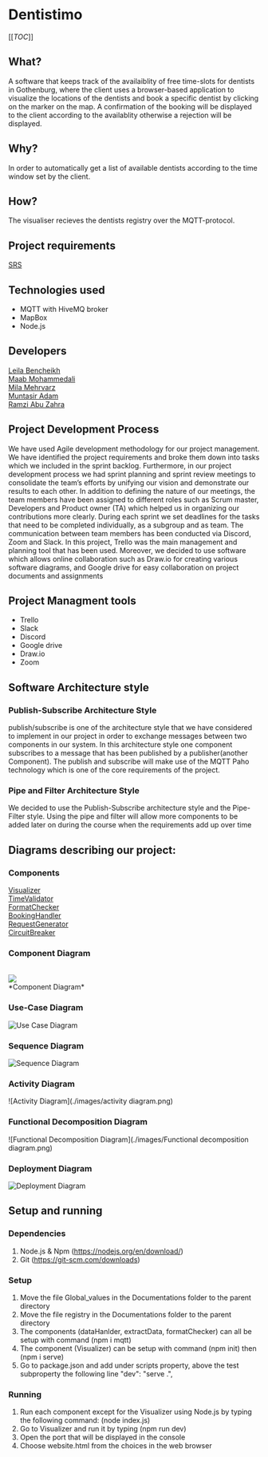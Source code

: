 # Dentistimo

[[_TOC_]]

## What?

A software that keeps track of the availaiblity of free time-slots for dentists in Gothenburg, where the client uses a browser-based application to visualize the locations of the dentists and book a specific dentist by clicking on the marker on the map. A confirmation of the booking will be displayed to the client according to the availablity otherwise a rejection will be displayed.

## Why?

In order to automatically get a list of available dentists according to the time window set by the client.

## How?

The visualiser recieves the dentists registry over the MQTT-protocol.

## Project requirements <br />

[ SRS ](https://git.chalmers.se/courses/dit355/test-teams-formation/team-8/team-8-project/-/blob/main/SRS.pdf) <br />

## Technologies used

- MQTT with HiveMQ broker
- MapBox
- Node.js

## Developers <br />

[Leila Bencheikh ](https://git.chalmers.se/leilab) <br />
[Maab Mohammedali ](https://git.chalmers.se/maabm) <br />
[Mila Mehrvarz ](https://git.chalmers.se/mehrvarz) <br />
[Muntasir Adam ](https://git.chalmers.se/adammu) <br />
[Ramzi Abu Zahra ](https://git.chalmers.se/sramzi) <br />

## Project Development Process <br />

We have used Agile development methodology for our project management. We have identified the project requirements and broke them down into tasks which we included in the sprint backlog. Furthermore, in our project development process we had sprint planning and sprint review meetings to consolidate the team’s efforts by unifying our vision and demonstrate our results to each other. In addition to defining the nature of our meetings, the team members have been assigned to different roles such as Scrum master, Developers and Product owner (TA) which helped us in organizing our contributions more clearly. During each sprint we set deadlines for the tasks that need to be completed individually, as a subgroup and as team. The communication between team members has been conducted via Discord, Zoom and Slack. In this project, Trello was the main management and planning tool that has been used. Moreover, we decided to use software which allows online collaboration such as Draw.io for creating various software diagrams, and Google drive for easy collaboration on project documents and assignments

## Project Managment tools <br />

- Trello
- Slack
- Discord
- Google drive
- Draw.io
- Zoom

## Software Architecture style

### Publish-Subscribe Architecture Style

publish/subscribe is one of the architecture style that we have considered to implement in our project in order to exchange messages between two components in our system. In this architecture style one component subscribes to a message that has been
published by a publisher(another Component). The publish and subscribe will make use of the MQTT Paho
technology which is one of the core requirements of the project.

### Pipe and Filter Architecture Style

We decided to use the Publish-Subscribe architecture style and the Pipe-Filter style. Using
the pipe and filter will allow more components to be added later on during the course when
the requirements add up over time

## Diagrams describing our project:

### **Components** <br />

[ Visualizer ](https://git.chalmers.se/courses/dit355/test-teams-formation/team-8/visualizer) <br />
[ TimeValidator ](https://git.chalmers.se/courses/dit355/test-teams-formation/team-8/dataHandler) <br />
[ FormatChecker ](https://git.chalmers.se/courses/dit355/test-teams-formation/team-8/formatChecker) <br />
[ BookingHandler ](https://git.chalmers.se/courses/dit355/test-teams-formation/team-8/extractData) <br />
[ RequestGenerator](https://git.chalmers.se/courses/dit355/test-teams-formation/team-8/requestGenerator) <br />
[ CircuitBreaker](https://git.chalmers.se/courses/dit355/test-teams-formation/team-8/circuitBreaker) <br />

### Component Diagram

<br>
<a href="https://viewer.diagrams.net/?tags=%7B%7D&highlight=0000ff&edit=_blank&layers=1&nav=1&page-id=ij3wKR9K-9vH3z9QAgCV&title=Untitled%20Diagram.drawio#R%3Cmxfile%20pages%3D%222%22%3E%3Cdiagram%20id%3D%22RYoHYqzA-rH0tvi_VIS5%22%20name%3D%22Page-1%22%3E7V3tm5q6Ev9r%2FLg%2BhECAj3W3L8%2B9bU97256ee76hoHIWxSLurv3rTxCCJASNK4SIbvvsStAIM795yWRmGMD7xcv72F3NP0WeHw50zXsZwIeBriPbMPCfdGSbjei2aWYjszjwsjFtP%2FAt%2BO1ng4CMbgLPX%2Bdj2VASRWESrOjBSbRc%2BpOEGnPjOHqm3zaNQo8aWLkzvzLwbeKG1dGfgZfMs1Fbt%2FbjH%2FxgNiffDJCTnVm45M35naznrhc9l4bg2wG8j6MoyV4tXu79MKUeTZd3NWeLC4v9ZSLygb%2BfgGuPZ6v%2FPi2BvX374S%2Ft%2B4%2B7fJYnN9zkNzzQUYjnG63SS062OR3Qr016naOFG8%2BC5QC%2BwWfR6gX%2F1kq%2F8RtS%2FvgvyZ0bBrP8fRN8gX5cnJ5Gy%2BRuvWN0elbX04%2BS%2BfGrWf43zP6%2BW7FjalzZmHsVolO4ixV%2BEVaP7qPFKlqmLCXD9EdY6owr1xWfdWHqUz0b%2BB4s%2FD%2FxpJ6bRPEhevDuxQuezifSeQBokle8e97dIhnVqa%2FRc148hP40PR89%2BfE03KmmaYBVBhzNkwX%2B8wBSUsXR6jtmsp%2FqGC2%2FuFxNpzpslH7kPgoxE9K5oef69nSCx9dJHD36pTNoYvvjaXE9ZcVFtJAfY6yUhnJF9t6PFn4Sb%2FFbiGFBdvaR3KzYBsqOn%2Fc62jJyxTsv6edCG7u5XZgVc%2B9VJ36Ra88TNKnO0aQM3bEFWKUvJ4WMw9E%2FfpJsiWWxyUBhUgwOxav0O6jahYkKKiTUeRTMx2I%2FdJPgiTaTPKrm3%2FclClKlRr7sTjcoDhr0BNF0usaQY5lSXPTr%2BQQbtHiH1FutbtuJaauKt%2FHLEld1NbMoYe6ujvB%2FBusNvpDffqsGslXgNMxjlSzldDrVJ1xL6aExMlEzlvIOaRalaKFpV%2FQ85Cp6aNQr9bNMpaGaqYSnUvU6TKVZ5dO9PnhTUtr4cNS0mJ6nM37643WQ%2BHyZZ0B2ivA2IYqmQYuiQY5LOAI2B0hOW04rEpfEReRt0rEWxdA8laKSxZDmniVLDJ3jTIqjzdLzvRy7UZzMo1m0dMOPUbTKEb7jUs4Ud5NEtPHyl96bNFqGD5dYtLORdzsbt5ty%2Fegnkzk5iDbxxP%2Fix3gNjl2bbyt3Eixn%2BclkJ0U1J1lgZKaPgAkckrPsS4%2BjJyFSXLsuyif0PSryVwVZw3gxTQYxORmzTzUPGxJBlYWbuRtO74N4ElbRg3kZb%2F9KD4YmOfx%2F6ZDEfREXEhT2hPWyOjgADmO%2FHV0ICJiw7rb0tlX6hnUrUOGFgRmo4GmC1Trl7fMcG9hUrtMzz7G7oiFBfOZi3eOuV1lkfhq8pFgbxT425O54N3PK0%2FzG8NeYo4H5kCJxk4TBEvvEJKhf0UFnaJITLDY0GYttcyw2x%2BSAtgw24BgD5X2yb5vxehIH47p1aLdumaVDiscOrLoVcr0yXUBzS3TLCszd%2FDKaTRytqbwsftmMw2A9V1MUAbDouL4CsnhCXF%2BCLL6Cptchi5ywvvKy%2BDGaBRMV5dAxlBPDE2KGMsRQ9YhhR2IIBRYSlxqrqJWro5EJgpajS1KYv7HtJSkAENECbiF6jpZjE1DAqvY4NnEcMaJBDHmIsTpGDG%2Ff%2FrJCFA0YZgBMwLCBY5llBiSggGG%2BQo0vLL9IkvwW274FcOBQt%2Fb%2FoFxp5mwt9k%2F%2F%2By9Bks2MLJQfZ1NrwMyPH17IdaQH29JBAdJ87PVoJKpaHTQaBhNzk21NBDY%2Br8CaQItlQ9fWxLpZk%2FoA7HH5deTIr%2B2wxkSy%2BNrXYD7OcD%2BEF5ySAFMJKMkGjEAORf%2F1vaMrtngwJKcoyFT3e%2BfPMImzlzt%2FupLOn6HL0QVs7YZsXWBIjlHKMR67z%2B7xtDva1kBTgiciC0yVzXvZYBIIZPbfsKCKP9i1YelxzmQtv9pPZLMdis2gqBs4Im2vyInLSSKeE3fiF%2B3RlU3ZqFaweOEFdYqKYu419KVkqt9318jNtVtQ1T%2B6ffr6%2FTs%2B%2FwHrzk9f8YtR6orF4mRgLE8PqsoszWRNgV4x%2BVAj6Vx0jkNbVt%2FqUfSwtHxEFrV8dBzn4PKRtxBll5OlhYdmQ3rpoWngyHpid9TcClU0WGVJ2p24M5BGgdu2X%2BvmGKaD%2BaUZpq0hZADACg1EmNyapiPLcUyLreyr8YGa8lJsgS31SxGXw%2BUAB7Ve%2B26zRpzbnO%2FIhqkU739ehy7dZPZ0kS0ZQD3e%2B1cLQDatkABgEy3FMWMYR6ZqGzSSt%2F47ivki%2BySj3WzMV9Sikmqm9i2qQWtAU7AErjHQCez3X17Mt7m4rmjtrDzAmAxgoNziWVtgKdH%2FuC72hBk2cJqHSA3s2ryd%2F2zJnd6%2FyCoforrSKMwFTCuM22iJ3%2FfR3VJr%2FGz%2BmiV9GqugmU6vv3MrVF6s50MVcKTsCSZu%2BCY%2FsQg8L6xDGa20ShCATa30ASbYkF63QLINVK5mIBq%2BDAPYGgx48f2GYDDarLGgrdcpBLICnRsUavzQosVeOehDcjulAMHhZRA0BIRPO2o%2FY5LdILCHAKI3XIFOajlkYOCD94gWj5%2BTyeP2j4%2FRSPv19vcLt4ftQd%2FuiLlm6dZJh8s7C9CLe4AcjtZFnAAraKJxF5fSJweMzqO0pFi2oSHlKF2NrHwJVqkeSqfVNbye2LXQvRq9g5htXGBxOr7qwJCodqpxjLy2vuBS0ffiihgFLYdllNExoySv%2Fa83SmkxUUoEmFnEo5SkkLh2quailFzM8Jb%2Fr3ArqyX%2F%2FgwD4%2BZHAs1k%2FEhEBmT4kWH0O%2Fr1x%2BTX319%2F%2FTM3%2FmM%2FJW%2BfG30WQuMJDL3MqxjcOkN3Q%2Fh3Ubxwk%2Fu5Pzkpj%2BXWHLpfj1G4A0wBoE2S46U8R4GrhfXj3lprzaEPmgVVW7203xyaS5ZLbLikdiPCO8CEfBy9usZtre0Sl8mddV06CDlVJbH9pktcslxim3al2xBCSHOyeznsrE%2F7QcDd5JAiCydmoLwcKtuCEGiqyaBAzwGJMmidTNCrkMFrrPsrZ3cdwko5u4u%2F0pEUKtYdOp%2BkKBdtPrmLf5%2FX%2FWSEo3jhZAN2ipciDNwVXgQyDPqfDAgBvb3jII5FbikXkM8WgVDR9Sl7YeE15AivCRhHDtlyGg%2Fy71pyzVOvGw%2BqgzFoDC3d1sgPs3ks2qagMZAJhM36by9MkhiojL3oceXR6%2B0Fp1aITz1JpR%2FME5ek%2B3q3SqFm1pKS4FKJE8nGy61QCJ%2BxVVsaSG4Q2sPGgkclnDhV7ScWGubQBIVzpxFeVlqPyBJ5yUHGC20geJa3IQ9c7J67ZPsh8qy%2F%2FtsPLONMH8euLYhIY8cLtCCQhANypaGTtgSk9w%2FpNdRwmwI%2BjW1BbWBIiiPowDGG1cYsJDmuvd6i%2FLvue6zqcDZ5GT4PH398%2B%2Fw0Rz%2Bin59Hk%2FePG%2FtxfCfqqMhCDzAN2g22THOIDBuQ%2F3LRc9FBqKYKDYDtMDvRZrUcSa5hqe9gcHpauZ4p4LrMcnKalw3ScsJ7G1cmnuqibKXBZVI9b4wQRY%2FYqfjgLr2w3aqBlhDQJLOur1gAmMwGsM0pwZVcLCDS51tutUCh3lVNzOqoXMDkrHOVz45Uu14AmIjJi5H5mGY%2BlwUyZWQmKmsn01SuMHZVMcAJbigvjEqXDODrZrZAupdFgfCBTFnUT6XplcgiZ52uvCyqWzZgOcrJoUDaiUw5NE6m6XXIYY%2FbxNQK1vFs0hwtR4OspDFo60FWx2I37ORG5U3JD5m4tAQhYueVQYyuVbZ4JSNGIBlF3Uh8Y5bZcbp72DSfL7disXPkF8mqFiseGFQAB3ZYQYA4gaz%2B6X9VKgjkgQxYaQkBBTQAdVMutm6FZhkvaur9urIUpAv%2BzVLwoqvHhVhWAoZlsJZCrqeH%2Bp6xI2s1KQ8xbLhINmIuOkunsbWBhRRbG6Ae14qpUkCAZJUImdAaGs6%2BgICOMGIvr7VnC%2FHvu5clZnLqB8R9DmngYjfhZVuQWwHagJN7270F6WcJGltAULYfB22HkMxzn%2FEjak9I%2B%2FnWRd6w4NBANd0GbNMamkxaVdsqoJcFafILBeQBiIloWqbcOJMlEMNU12Y0VhugQciwofo4s7ZsxiGgnvHUCR3w8pb%2F58%2BC9e4CxZ47cYTjRbbCywyfmw%2FH7jqYDL1osln4OWCrbOAwq54zhk6XXlla9YlMQOOy5nTe4MM4Sum1F7H0tj5Fnp%2B%2B418%3D%3C%2Fdiagram%3E%3Cdiagram%20id%3D%22ij3wKR9K-9vH3z9QAgCV%22%20name%3D%22Page-2%22%3E7V1Rc6M4Ev41rrp7cAohIcHjJHPZfdi5mt2Zut27N2KThBtscpjsJPvrTwKEkRCxPDFC2PJsbYzAGEv9dbdaX7cW8Gbz8lMRPz1%2BytdJtvC99csCflz4PsEE0D%2Bs5bVu8cMgqFseinRdt3n7hi%2FpX0ndCHjrc7pOdk1b3VTmeVamT2LjKt9uk1UptMVFkX8XL7vPs7XQ8BQ%2FJL2GL6s467f%2Bnq7Lx7o19Mm%2B%2FeckfXjk3wxwVJ%2FZxPzi5pfsHuN1%2Fr3TBP%2BxgDdFnpf1u83LTZKx3uP98nIdxCX64zP8%2Fbr4%2Febra3D713%2BW9c1uj%2FlI%2BxOKZFv%2B8K1%2Fi%2B62NwlZfQWfC%2FL5P3%2Fc%2F3Pz05L%2B3Prmf8bZc9Njza8tX3kXFvnzdp2w23gLeP39MS2TL0%2Fxip39TqWGtj2Wm4weAfr2Pt%2BWjRSAkB7vyiL%2FltzkWV5Ud4O31as9wwclYJ9Ns6xz5ceI%2FWvu2WmvX7T9oYjXaSKcu69e9Fzzs5KiTF4kSTjQjaAdW4qKJN8kZfFKP9fcZel7HAENJAhsuuz7Xr4CD4V142NXuLzmyrgR6of29vuBo2%2BasTtqHAM3jseOIxbHEQQomHwgPcUw4ox%2B7fWTMJj4f89M71xv4uIh3S7gB3oWP73Q%2F3ud%2F1f959GeK5dxlj40161ovyVFe5qNynJXDTU7C0L2UX5%2F%2Bu6h%2BZvVf2%2Bf5DZTT%2Bb7bz0Zu1j5IEfd5a7TEG8YJrL%2B0U2%2Becq3TPp4s%2FgRucfuet9SKPq1%2FgFz6e7eb3pf%2F39NN8m%2F6KOt4zIvDndK79tVHbVO%2FzytQLRjd%2FimB1Gk%2BgXVA%2FNWSXk3w%2FYxS%2B7Z%2BZxqxPusckeYthV197rIn75SeUjKRtfLylxS0Os4Ce9XKiWPV2Fyd69U8mMpZuABX9TLVDH39DJBXl8tt67a6e3rYetK3cMn9nbVKgd4%2Fd%2BkLF95p4W8ofU30aCdPbqjh43JcEf3OtVX9WnTViRZXKZ%2Fil61qp%2Bb7%2Fucp5U%2BaM0tEgYViTfI7%2B93VFrlYWof%2BsdHzncG1RnUOXT3iQ3qv9LdM32yvxJnTQ1bUzpv8VdKa7rGdzjARq0pjkRjCoOwp%2FahUu9DNKzj32VL4Sxtqe9s6RL1R%2B7GX3zoqG96eP0j2K6AO6wz3nGX35O7XVomal0hid0xoDcHYRKIEEaI9KQNhApxi8byhjViTRzBm3z9zNqmhi%2ByCb5EGE9iCr5Hh3rzonzMH%2FJtnP2S508NMqpxa4Ypfi5z0Vgm2%2FUHFrWnh1uqEuqW28qmVrfcfUvK1SM%2FyJ%2BLVfI5Kejkn%2FpNLBiZbh%2Bak2WFvoGTuqKSrHurAzpYpH1SPdphXVhyHTF0XagWvHfKEPCJqBSCQBKjpm%2Frj51elohZWXqMs%2FubtFhlfYmiw1m8%2FsEOrgJ%2B%2BO%2FOIV%2BTUvtdgjzKUpW8pOUf%2FGHo%2B85t6dHHF%2F4E7OC1OXin3OnJk4Z8%2BuMIno8JFgQPREhP8uhQxq%2Bdy57YBbs3vinyIvGbwjDo3vDwJ1Dj%2FO5lv36IkyIhPIwEepf0acdE98CiC5%2BWNPNI2rB7qhdF79MXBqXrIqE%2BT3xX3ZmJW9OL9GuC60XwkQHtuczSLZ128PXUntqdzpWJkOTKhApXRmF5wVieTDRDj%2FbL891uVaR3wsx%2Bbk4t8LDoBQEfRhO7tUC1%2BGa5Xxs5v3YJFNF561H8%2BfkuS3eP8wZxwBFiEYhVAX%2FLQQwOdPNloFgRF7Qexb%2FkD%2Blqzgj2I%2FsQrAgzWo9g6BC8PJ6D5gJMh%2FXhwYgAIGrZe2%2BICXHUt6ohlFYaRo4xHc9NnWOQaXQ50o0sjSVHgT%2B1HGkEK12IpoV9JNFifaLwCEwGaYBGiM3ZlZPrg06Sw0n1AeHk6b0%2BAFc%2B2f%2BDZrWDIgZ4flaGL2V4V8THi%2B5yhgf4sXpBgx20wrw4ySKH5uLFhDKKEBRkNOKrHoaE0tcIRTqT1WoUIMeSpzZZviIk6UzWj6qDSFcbDMzC373YLi1bGfdgufSct40a3fPRnVGPJke9YJtpOdLgXjqz0g6XnCA4vVnRCI3O1azsPdTAJ6KHGnACjr6Hat5I6fuseBTtgnE4rctqOPprxkZVn92LXXX0OiDB1rhB4wiYgrJh2nxpBISd%2BWqHq%2Be1Tm6%2BVIE8szlY8O30pEL5GEfdY8oMswO%2Fjjd8%2BvXrV3r1z1QXfPqVvrlmMlkcnV%2F3NLjYfar0Kugv7E6vWhJP8hFJCHsggxDhPszoQI%2BFM8MhTaNuYmvbVZZ92Fi37qXgWgZkFq6lruEfh%2FO9xJ5o%2BFEk3WPA7vfvhILoKoo8FIQexqitWsPBAyG%2B8ujLxySKAiJntjWC8l5m%2BZJ%2BTyj9IP%2Ft5%2B59AoQNzkfllvPKQmcJ5AsAJBxIO3vvVI%2FjTxJfU3441AgjzW%2Bqpymgb4rn2IKnm3U2kuCRQBK80DMreBrxLzcB5IPly4M1cbINVPFwjqt1gdAAEfdTul5nyXfaY%2FSqX%2BLXN8peSPLCZliiYIgTi8YmdmchTVNPgNgYpqs4%2B9Cc2FQPNSCJooLsiAlCZqcwIMLiYjcIeOiwIymI84K7ogJHE5WjKT9HljO0uQLWEmAijogPsNcbEZ8HfAXwjle24%2BhJ5fuGxK55PoAYWDckSMUSOU6hwkAVMfqcPjE9yp7O96i3Vc5YnRq2uhS8SMxC9n2vb3h9nuVgRJ0iFR3lJIJSZ7G1stLmpjpx0VYsXD3sxaVfhtawuKjmdz%2FgqPXTpZIHOiVzsqFdotgTo04%2B4HIgRJcDk7KhmoK5goquoKJ13d37Te%2Fr%2F9u82MTlzWOy%2BuZqKqrU9eVUKCbiVIAq5f7CuuECxeiImmwWVVVEVtVlm6qsooLWYn3m%2B1lUofF9qZhVW%2FV0sux3pJGsaFv2OxognF1U9jtShCytR%2FE5VKHBoWSOLQCxRqzUOhAPkEcuCsSBIqJqPYjnXoQGBdYBOFAFTC0HcGDVdh9TAdg%2FPHBzZUyZ5zlxdXiQbxKMRHSC4lLKnsJuiHASXATTaWwx4q7xZGJEphYjx1s6wp8PkDxaCnfAJHEpcIXNJtEG4xSkCrHsbhI8Yf2ZwFU5OyxUk8kKkXQRMZzyGLjaZfqWI5T3JpjecrjSZae0HFhTG%2BBxykIhr2c5DPuRF1GrbGwx0p7VjiVGvXiXYTHCiiinMypD0UnftukI1ghOztWo7KvAUK988d46hSc3UYdVBtRUQmPl6gIkiWvIk2xNKRfDEdjLqwOj7waNU8esz5owbb9cGbMjOC59p3Vq%2B3UhVcwi0X55vKqZzZntvMTTYd0yTpEpP4DhVdR5ibILDIdf8FkWNTNeuEx7wjVS5bIwlJwiD8MrjELA%2FzMrVK6M2TEUTSTarwhPXMUMD6exuwwYlwFjUXefOAPmOs%2B%2FUc%2Fn53i7zlwKTKvzLjIFJpQX6UHQn1UYzoHBGostFubA4IGly4vKgcGKlQ3ribdnkQMDevusT78FJJnhTsy1BNsC44not0SxNGE9jM8hCYZ6AfIy1fQo1lgJsA3F5ICyvAwUu62YJ0AwgPYheIZbMRO3FTPtBMdYPmH8muhuHEXGYaH6kA%2FfVDtvEEdSPoUc6bJIRpMjPLUcOTrzMT49tG1fS%2BL4zFPog3AcIqofyGSxabdiJoog4PlZmT1FJCK8mnxDEfHRwvBWzJqiNx2hkeXcXFFJHCCEQN8suzHUiEw6A9bql0AOLU9twEJFgNIZsB9mi0W6WmQkJqonE3tMO7ShRoxz%2FiZrdEdId4I9lhz1Y2%2Bm5chRmo8JlXq2TYxCjUjpXO3K3mElxBcdVgiPdljN5%2BSEeFoXFgSQXKHI4y8gpU9AOS48tq45S1KzTRk6%2Bn7RSITnPqfDtD1zHOdj2HQ9N3Zye6YRqJ2%2FPRPCL29aMvNzK92ciXCAd%2FTunAlAjRbeGy1RQAEOrgLDKsVw7Pk8p1rauThjyRWRY84eNhtlDjWizM408btAIk61ItzfncioZYpUEdgj0xuUe1n9ljyku%2BoJ9bYnOiAZLS%2Fm5YGee7y6i3fp6mqdr543Ne28P4hqXTDGBha%2BuPF2iPub1rdbCAm8mNH2FYpUgVmXVeWyqqzr7hNnVf2W%2FO852ZU%2FJdukiMu8cHlVF5xXtdzXPt9vLqTYjJcvg5pJrOLby88ssSqyiss9UWJVpAj2Wc%2FlPoeMjGXrKe%2F53H2RM8vnjjSicrbxuWsBtgXFE%2FG5I0U4znoUq1ya2aEYgMg%2BGB%2BR6GwNjK3Kcp4KxoYJjufNPop0a1UBbwDk7y626PWJCFi8y8jBTPoEZkXqTKPiwdSiFOHJJUmDGuni4u148UnxfrwUboHJwDjwNKbpzrqMoBLGISUuSSh7ngROmJ3R%2FE6nIPQUBOFFTCxSEBflfnbcEUZfEBwSgMnibcpYdXTiZJuDOqeF2EGlM1b58IBvXduSE7mdO6BlFOqL1%2F9o987B0vM0AyzfiopP%2FNq5rAH%2BG4pSjrSFDcVyj5b6nqfVh2C4EKTukhBCA7GT6%2Bcd1Ww7%2Bqu9prCF90v8%2BkbVPQnGbMFLxKW4vNFAs7sW0jT1FDPTjekqzj40Jzbpep0NaXhRfXRAipDhuE3E927kk3zFGjfiXJSu%2Fh1tiRuAoxlMB4yoWgl2lrBuq5ey56VlsI8R%2B9fcs9Nev2j7QxGv00Q4d1%2B9xhxFihAJ2oj0RjHweAFf0Yz6o42jyo7%2BAPD76x7U56H9RTV4vp094o1HaiMkIh7wbPXpEA9Vc2rHanGsFuu6%2B8SsFhYifE5LOomLv7lawSp9fTmcFizvdwb4JGO6WsEAagTLLOS0NBbFlnW0iUgtAM6xQuFZlAteBpG8%2BxNnrE22Ht5mb89pQbyRYVuQPNGKOICOnzbVfEnaWMUKIM%2BQoNaI8MUDeY4UtbkXDV5CYiGIZ0hPa8T34kF8USuE9U8bcTkPajPU0FgMtVCKiZreqxUgR1A7iShp01FGEyU5vG5elBxD7Rj%2Fnu%2BHZc3GvwBpBN2ceRlDJ4xDUePuQoezOiVBDTmCmr5%2BkDfws0A7nHENvSm0gy6XrMkwPr3HgHx5cmrcYzjLUnfmnU%2F9ecxIotSPcxgXJVfR7pi4VGSf82m4pN3llb08xuSMxV%2FurU4a1xMa0U%2BnJ1puSN9FmFxPnHEMdF%2F60ueVm5neWbIUCQtKOWtWaJ5wxuv74RWKBstikohOgL39S28CrKhHj6%2B8KMQ48Ohbttu6BJIIXkVR5PmE4Kq4r%2Fg1A3kVJ1NxgeGQ7jQI2e%2FG0xQ7B%2BcFkHEsMEFXwX6zniiSKdmRf6VXNrZv27FcON2PkGHBV8Uv3%2BamrmruJVuFLh7u%2FkYfeuHTb%2Fe6b%2F5eCYZ3F6%2B%2BPVS4WUqfYgR1du3%2Bb%2FORap37Pt6k2WtDAc63uzyj%2FVFd1zKY24d5LtKKIbxNvssn649s8m2%2Bq%2F2R9gu%2BN3aXfcE2LzZx1jnZWWXHzSq7x%2FyN5WPnUxUl961lfIEpWzfRp9ge6tKFD6PVenWf9O%2B8o%2Briaz7IQ67v%2FjZjV4vH2%2BRd6GfqwFEdqhAzW%2B4B6PleCCGU02cCQi0HxlFErQpRlHLl%2FrOQH4GHtcD7fK1AFbF1gLIYUP94KYt4VX6My%2Fj80QRCFFVwaV5SiQ6EAPObIQ7CMEBAVRmZKKYuI8JJFUF3cHJwsgROGHhvwQkSy%2BCkCvk6OFkMp4tz93DADBSdZqEwCsK%2Bu4drwEEEqOsXwukdvuHUaQcpKyHFTNPP8XadXQKeCAkrE8Rfan%2FP80gI%2FMnNEx7eCcNhyWFpaixFYchsD4GAEBaKADKYoFVgcqG9mYHpJkvrkg1njiMfYSyE9GQcHXTxfKMuHnYxvZkh6ZY9bnnzmKwuY9JE3bhOFKJXnoLHIQYtE98c0xCeXFDP4clmPIHAEyZNnhyEgLiKUWCCEIkA7u9nZBpRKlawQ5SViLot8s2leHosQUoqGoyCftVK4CnKHY6IluEypw4tlqHlwmZGIWAxBBQEfhQAGPJN50VHju1VDTGbGikMj%2BGpkYobfIq9a3%2FNv9Snvc5Azqtc6Ni0GNkp8fvFQfketGZqg%2BLhpRAdLcBUpFdpg5t63Pm7vy%2BEApBdRdlqP1bYF7HhT7I%2FEzZ4vTPiTWT5E87VT9nRk8Lprh5F9XPW6jIpqfgsd5yNqfj8gfqW1emUStO2uX2vNmZZxNvdPb0pvz0VYH7B97xYi9%2Fe%2FfiwWfIZcbLpa59xxfn7oNPz63T3lMVNr6dbZhr2vZLlcdl9oEEwg0EV%2Fl617I9bIi5kDj%2Bm%2BrmKS%2FHQ6h56LGIV0XlCGEbI7zs4kcK%2FQWgsHPI4s8Ohw%2BF54RBBAYbtzHu%2Ft0NoFRCHi2U7IDogzheI1ItkATJCQMVug3JNJhhhq3A4vBTqcOhwOF8cNuyePQ7tNofD66gOhg6G84Uh8CpWaotDZDcMh5dfHQwdDGcMwzobYxiGdjmlw2u2DoYOhjOGYeQJs0PLYTicEuVg6GA4Xxj6CIuTQyLj0C6vdJiU4XDocDhjHNacjjdwaJc9HGZ0OBw6HM4Xh6yCGhCWD%2BW8EwCNAJEeFjnr2vbcT7RTHj%2Fl64Rd8X8%3D%3C%2Fdiagram%3E%3C%2Fmxfile%3E"> <img  src="./Component.png"></a><br>
*Component Diagram*

### Use-Case Diagram

![Use Case Diagram](./images/Use_Case_Diagram.png)

### Sequence Diagram

![Sequence Diagram](./images/Sequence_diagram.png)

### Activity Diagram

![Activity Diagram](./images/activity diagram.png)

### Functional Decomposition Diagram <br>

![Functional Decomposition Diagram](./images/Functional decomposition diagram.png)

### Deployment Diagram

![Deployment Diagram](./images/Deployment%20diagram.png)

## Setup and running

### Dependencies

1. Node.js & Npm (https://nodejs.org/en/download/)
2. Git (https://git-scm.com/downloads)

### Setup

1. Move the file Global_values in the Documentations folder to the parent directory
2. Move the file registry in the Documentations folder to the parent directory
3. The components (dataHanlder, extractData, formatChecker) can all be setup with command (npm i mqtt)
4. The component (Visualizer) can be setup with command (npm init) then (npm i serve)
5. Go to package.json and add under scripts property, above the test subproperty the following line "dev": "serve .",

### Running

1. Run each component except for the Visualizer using Node.js by typing the following command: (node index.js)
2. Go to Visualizer and run it by typing (npm run dev)
3. Open the port that will be displayed in the console
4. Choose website.html from the choices in the web browser
